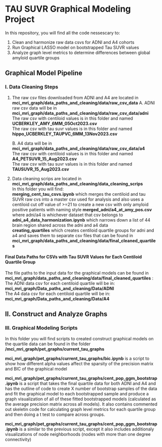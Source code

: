 # TAU SUVR Graphical Modeling Project 
In this repository, you will find all the code nessescary to:  
1. Clean and harmonize raw data csvs for ADNI and A4 cohorts 
2. Run Graphical LASSO model on bootstrapped Tau SUVR values 
3. Analyze graph level metrics to determine differences between global amyloid quartile groups 

## Graphical Model Pipeline 

### I. Data Cleaning Steps 
1. The raw csv files downloaded from ADNI and A4 are located in **mci_mri_graph/data_paths_and_cleaning/data/raw_csv_data**
   A. ADNI raw csv data will be in **mci_mri_graph/data_paths_and_cleaning/data/raw_csv_data/adni** <br>
   The raw csv with centiloid values is in this folder and named **UCBERKLEY_AMY_6MM_05Oct2023.csv** <br>
   The raw csv with tau suvr values is in this folder and named **hippo_UCBERKLEY_TAUPVC_6MM_13Nov2023.csv** <br>
   
   B. A4 data will be in **mci_mri_graph/data_paths_and_cleaning/data/raw_csv_data/a4** <br>
    The raw csv with centiloid values is in this folder and named **A4_PETSUVR_15_Aug2023.csv** <br>
    The raw csv with tau suvr values is in this folder and named **TAUSUVR_15_Aug2023.csv** <br>
   

2. Data cleaning scrips are located in **mci_mri_graph/data_paths_and_cleaning/data_cleaning_scrips** <br>
   In this folder you will find: <br>
   **merging_cent_tau_csvs.ipynb** which merges the centiloid and tau SUVR raw cvs into a master csv used for analysis and also uses a centiloid cut off value of >=21 to create a new csv with only amyloid positive patients with naming style **merged_adni/a4_at_amy_pos.csv** where adni/a4 is whichever dataset that csv belongs to <br>
   **adni_a4_data_harmonization.ipynb** which narrows down a list of 44 brain region shared across the adni and a4 data <br>
   **creating_quartiles** which creates centiloid quartile groups for adni and a4 and saves them to separate csv files that can be found in **mci_mri_graph/data_paths_and_cleaning/data/final_cleaned_quartiles**

#### Final Data Paths for CSVs with Tau SUVR Values for Each Centiloid Quartile Group
The file paths to the input data for the graphical models can be found in **mci_mri_graph/data_paths_and_cleaning/data/final_cleaned_quartiles** :  <br>
The ADNI data csv for each centiloid quartile will be in: **mci_mri_graph/Data_paths_and_cleaning/Data/ADNI**   <br>
The A4 data csv for each centiloid quartile will be in:  **mci_mri_graph/Data_paths_and_cleaning/Data/A4**  <br>
## II. Construct and Analyze Graphs 

### III. Graphical Modeling Scripts 
In this folder you will find scripts to created construct graphical models on the quartile data can be found in the folder **/mci_mri_graph/pet_graphs/current_tau_graphs** <br> 

**mci_mri_graph/pet_graphs/current_tau_graphs/bic.ipynb** is a script to show how different alpha values affect the sparsity of the precision matrix and BIC of the graphical model 

**mci_mri_graph/pet_graphs/current_tau_graphs/cent_pop_ggm_bootstrap.ipynb** is a script that takes the final quartile data for both ADNI and A4 and has the outline of code to create X number of bootstrap samples of the data and fit the graphical model to each bootstrapped sample and produce a graph visualization of all of these fitted bootstrapped models (calculated as the average precision matrix across all models). It also contains commented out skeletin code for calculating graph level metrics for each quartile group and then doing a t test to compare across groups. <br>

**mci_mri_graph/pet_graphs/current_tau_graphs/cent_pop_ggm_bootstrap.ipynb** is a similar to the previous script, except it also includes additionaly visualizations of node neighborhoods (nodes with more than one degree connectivity) <br>




